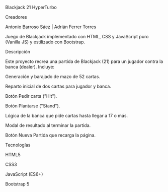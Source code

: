 Blackjack 21 HyperTurbo

Creadores

Antonio Barroso Sáez | Adrián Ferrer Torres

Juego de Blackjack implementado con HTML, CSS y JavaScript puro (Vanilla JS) y estilizado con Bootstrap.

Descripción

Este proyecto recrea una partida de Blackjack (21) para un jugador contra la banca (dealer). Incluye:

Generación y barajado de mazo de 52 cartas.

Reparto inicial de dos cartas para jugador y banca.

Botón Pedir carta ("Hit").

Botón Plantarse ("Stand").

Lógica de la banca que pide cartas hasta llegar a 17 o más.

Modal de resultado al terminar la partida.

Botón Nueva Partida que recarga la página.

Tecnologías

HTML5

CSS3

JavaScript (ES6+)

Bootstrap 5
